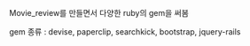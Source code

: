  Movie_review를 만들면서 다양한 ruby의 gem을 써봄 
 
 gem 종류 : devise, paperclip, searchkick, bootstrap, jquery-rails
